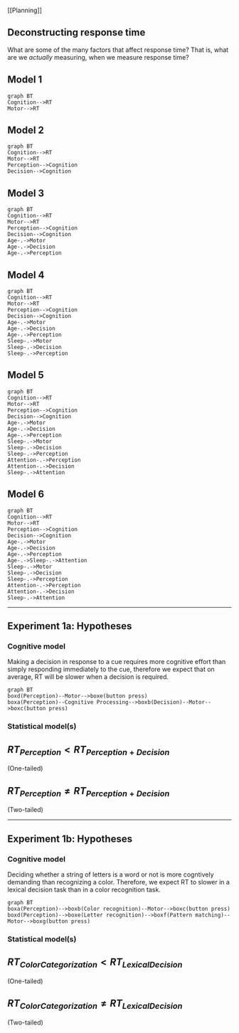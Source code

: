 [[Planning]]

## Deconstructing response time

What are some of the many factors that affect response time? That is, what are we _actually_ measuring, when we measure response time?

## Model 1

```mermaid
graph BT
Cognition-->RT
Motor-->RT
```


## Model 2

```mermaid
graph BT
Cognition-->RT
Motor-->RT
Perception-->Cognition
Decision-->Cognition
```

## Model 3

```mermaid
graph BT
Cognition-->RT
Motor-->RT
Perception-->Cognition
Decision-->Cognition
Age-.->Motor
Age-.->Decision
Age-.->Perception
```
## Model 4

```mermaid
graph BT
Cognition-->RT
Motor-->RT
Perception-->Cognition
Decision-->Cognition
Age-.->Motor
Age-.->Decision
Age-.->Perception
Sleep-.->Motor
Sleep-.->Decision
Sleep-.->Perception
```

## Model 5


```mermaid
graph BT
Cognition-->RT
Motor-->RT
Perception-->Cognition
Decision-->Cognition
Age-.->Motor
Age-.->Decision
Age-.->Perception
Sleep-.->Motor
Sleep-.->Decision
Sleep-.->Perception
Attention-.->Perception
Attention-.->Decision
Sleep-.->Attention
```

## Model 6

```mermaid
graph BT
Cognition-->RT
Motor-->RT
Perception-->Cognition
Decision-->Cognition
Age-.->Motor
Age-.->Decision
Age-.->Perception
Age-.->Sleep-.->Attention
Sleep-.->Motor
Sleep-.->Decision
Sleep-.->Perception
Attention-.->Perception
Attention-.->Decision
Sleep-.->Attention
```


---

## Experiment 1a: Hypotheses

### Cognitive model
Making a decision in response to a cue requires more cognitive effort than simply responding immediately to the cue, therefore we expect that on average, RT will be slower when a decision is required.

```mermaid
graph BT
boxd(Perception)--Motor-->boxe(button press)
boxa(Perception)--Cognitive Processing-->boxb(Decision)--Motor-->boxc(button press)
```

### Statistical model(s)

## $RT_{Perception} < RT_{Perception + Decision}$
(One-tailed)

## $RT_{Perception} ≠ RT_{Perception + Decision}$
(Two-tailed)


---

## Experiment 1b: Hypotheses

### Cognitive model
Deciding whether a string of letters is a word or not is more cogntively demanding than recognizing a color. Therefore, we expect RT to slower in a lexical decision task than in a color recognition task.

```mermaid
graph BT
boxa(Perception)-->boxb(Color recognition)--Motor-->boxc(button press)
boxd(Perception)-->boxe(Letter recognition)-->boxf(Pattern matching)--Motor-->boxg(button press)
```

### Statistical model(s)

## $RT_{ColorCategorization} < RT_{LexicalDecision}$
(One-tailed)

## $RT_{ColorCategorization} ≠ RT_{LexicalDecision}$
(Two-tailed)


